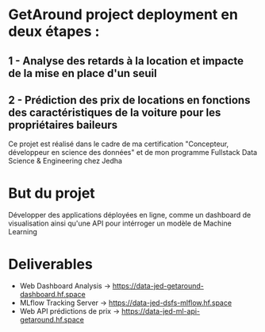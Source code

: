 ﻿# GetAround project deployment en deux étapes : 
 ## 1 - Analyse des retards à la location et impacte de la mise en place d'un seuil 
 ## 2 - Prédiction des prix de locations en fonctions des caractéristiques de la voiture pour les propriétaires baileurs

Ce projet est réalisé dans le cadre de ma certification "Concepteur, développeur en science des données" et de mon programme Fullstack Data Science & Engineering chez Jedha


# But du projet
Développer des applications déployées en ligne, comme un dashboard de visualisation ainsi qu'une API pour intérroger un modèle de Machine Learning


# Deliverables
- Web Dashboard Analysis -> https://data-jed-getaround-dashboard.hf.space
- MLflow Tracking Server -> https://data-jed-dsfs-mlflow.hf.space
- Web API prédictions de prix -> https://data-jed-ml-api-getaround.hf.space
